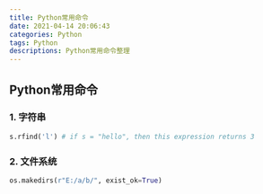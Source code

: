 ```yaml
---
title: Python常用命令
date: 2021-04-14 20:06:43
categories: Python
tags: Python
descriptions: Python常用命令整理
---
```


##  Python常用命令

### 1. 字符串

```python
s.rfind('l') # if s = "hello", then this expression returns 3
```

### 2. 文件系统

```python
os.makedirs(r"E:/a/b/", exist_ok=True)
```

